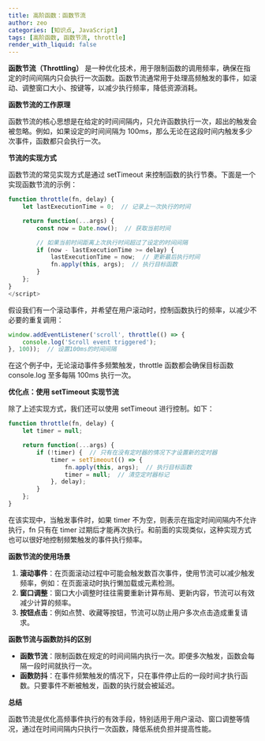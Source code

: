 ```yaml
---
title: 高阶函数：函数节流
author: zeo
categories: [知识点, JavaScript]
tags: [高阶函数, 函数节流, throttle]
render_with_liquid: false
---
```


**函数节流（Throttling）** 是一种优化技术，用于限制函数的调用频率，确保在指定的时间间隔内只会执行一次函数。函数节流通常用于处理高频触发的事件，如滚动、调整窗口大小、按键等，以减少执行频率，降低资源消耗。

**函数节流的工作原理**

函数节流的核心思想是在给定的时间间隔内，只允许函数执行一次，超出的触发会被忽略。例如，如果设定的时间间隔为 100ms，那么无论在这段时间内触发多少次事件，函数都只会执行一次。

**节流的实现方式**

函数节流的常见实现方式是通过 setTimeout 来控制函数的执行节奏。下面是一个实现函数节流的示例：
```js
function throttle(fn, delay) {
    let lastExecutionTime = 0;  // 记录上一次执行的时间

    return function(...args) {
        const now = Date.now();  // 获取当前时间

        // 如果当前时间距离上次执行时间超过了设定的时间间隔
        if (now - lastExecutionTime >= delay) {
            lastExecutionTime = now;  // 更新最后执行时间
            fn.apply(this, args);  // 执行目标函数
        }
    };
}
</script>
```

假设我们有一个滚动事件，并希望在用户滚动时，控制函数执行的频率，以减少不必要的重复调用：
```js
window.addEventListener('scroll', throttle(() => {
    console.log('Scroll event triggered');
}, 100));  // 设置100ms的时间间隔
```
在这个例子中，无论滚动事件多频繁触发，throttle 函数都会确保目标函数 console.log 至多每隔 100ms 执行一次。

**优化点：使用 setTimeout 实现节流**

除了上述实现方式，我们还可以使用 setTimeout 进行控制。如下：
```js
function throttle(fn, delay) {
    let timer = null;

    return function(...args) {
        if (!timer) {  // 只有在没有定时器的情况下才设置新的定时器
            timer = setTimeout(() => {
                fn.apply(this, args);  // 执行目标函数
                timer = null;  // 清空定时器标记
            }, delay);
        }
    };
}
```
在该实现中，当触发事件时，如果 timer 不为空，则表示在指定时间间隔内不允许执行，fn 只有在 timer 过期后才能再次执行。和前面的实现类似，这种实现方式也可以很好地控制频繁触发的事件执行频率。

**函数节流的使用场景**
1. **滚动事件**：在页面滚动过程中可能会触发数百次事件，使用节流可以减少触发频率，例如：在页面滚动时执行懒加载或元素检测。
2. **窗口调整**：窗口大小调整时往往需要重新计算布局、更新内容，节流可以有效减少计算的频率。
3. **按钮点击**：例如点赞、收藏等按钮，节流可以防止用户多次点击造成重复请求。

**函数节流与函数防抖的区别**
-	**函数节流**：限制函数在规定的时间间隔内执行一次。即便多次触发，函数会每隔一段时间就执行一次。
-	**函数防抖**：在事件频繁触发的情况下，只在事件停止后的一段时间才执行函数。只要事件不断被触发，函数的执行就会被延迟。

**总结**

函数节流是优化高频事件执行的有效手段，特别适用于用户滚动、窗口调整等情况，通过在时间间隔内只执行一次函数，降低系统负担并提高性能。